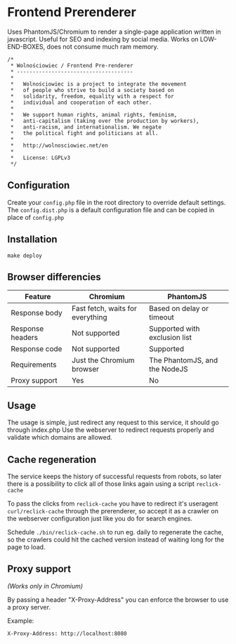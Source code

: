 Frontend Prerenderer
====================

Uses PhantomJS/Chromium to render a single-page application written in javascript.
Useful for SEO and indexing by social media. Works on LOW-END-BOXES, does not consume much ram memory.

```
/*
 * Wolnościowiec / Frontend Pre-renderer
 * -------------------------------------
 *
 *   Wolnościowiec is a project to integrate the movement
 *   of people who strive to build a society based on
 *   solidarity, freedom, equality with a respect for
 *   individual and cooperation of each other.
 *
 *   We support human rights, animal rights, feminism,
 *   anti-capitalism (taking over the production by workers),
 *   anti-racism, and internationalism. We negate
 *   the political fight and politicians at all.
 *
 *   http://wolnosciowiec.net/en
 *
 *   License: LGPLv3
 */
```

## Configuration

Create your `config.php` file in the root directory to override default settings.
The `config.dist.php` is a default configuration file and can be copied in place of `config.php`

## Installation

`make deploy`

## Browser differencies

| Feature          | Chromium                  | PhantomJS                                     |
| -------------    | -------------             | -----                                         |
| Response body    | Fast fetch, waits for everything | Based on delay or timeout              |
| Response headers | Not supported | Supported with exclusion list                             |
| Response code    | Not supported             | Supported                                     |
| Requirements     | Just the Chromium browser | The PhantomJS, and the NodeJS                 |
| Proxy support    | Yes                       | No                                            |

## Usage

The usage is simple, just redirect any request to this service, it should go through index.php
Use the webserver to redirect requests properly and validate which domains are allowed.

## Cache regeneration

The service keeps the history of successful requests from robots, so later there is a possibility to click
all of those links again using a script `reclick-cache`

To pass the clicks from `reclick-cache` you have to redirect it's useragent `curl/reclick-cache` through the 
prerenderer, so accept it as a crawler on the webserver configuration just like you do for search engines.

Schedule `./bin/reclick-cache.sh` to run eg. daily to regenerate the cache, so the crawlers could hit the cached version
instead of waiting long for the page to load.

## Proxy support

_(Works only in Chromium)_

By passing a header "X-Proxy-Address" you can enforce the browser to use a proxy server.

Example:

```
X-Proxy-Address: http://localhost:8080
```
